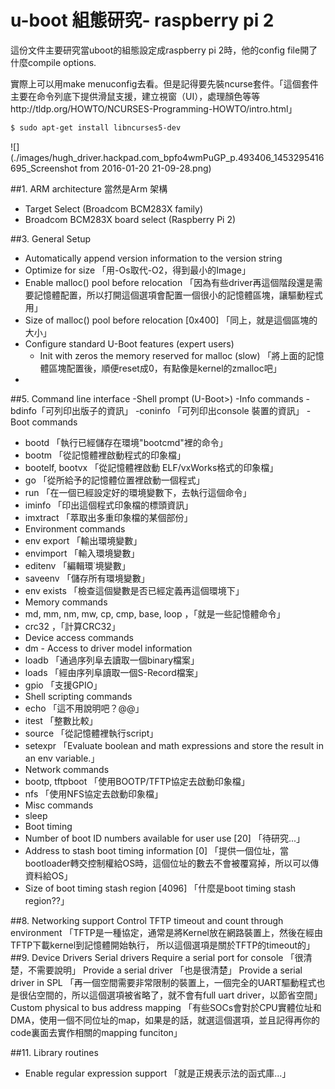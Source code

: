 # u-boot 組態研究- raspberry pi 2


這份文件主要研究當uboot的組態設定成raspberry pi 2時，他的config file開了什麼compile options.

實際上可以用make menuconfig去看。但是記得要先裝ncurse套件。「這個套件主要在命令列底下提供滑鼠支援，建立視窗（UI），處理顏色等等http://tldp.org/HOWTO/NCURSES-Programming-HOWTO/intro.html」


```sh
$ sudo apt-get install libncurses5-dev
```

![](./images/hugh_driver.hackpad.com_bpfo4wmPuGP_p.493406_1453295416695_Screenshot from 2016-01-20 21-09-28.png)



##1. ARM architecture
當然是Arm 架構 
- Target Select (Broadcom BCM283X family)
- Broadcom BCM283X board select (Raspberry Pi 2)

##3. General Setup
- Automatically append version information to the version string
- Optimize for size 「用-Os取代-O2，得到最小的Image」
- Enable malloc() pool before relocation 「因為有些driver再這個階段還是需要記憶體配置，所以打開這個選項會配置一個很小的記憶體區塊，讓驅動程式用」
- Size of malloc() pool before relocation [0x400] 「同上，就是這個區塊的大小」
- Configure standard U-Boot features (expert users)
    - Init with zeros the memory reserved for malloc (slow) 「將上面的記憶體區塊配置後，順便reset成0，有點像是kernel的zmalloc吧」
- 
##5. Command line interface
-Shell prompt (U-Boot>)
-Info commands
-bdinfo「可列印出版子的資訊」
-coninfo 「可列印出console 裝置的資訊」
-Boot commands
- bootd 「執行已經儲存在環境"bootcmd"裡的命令」
- bootm 「從記憶體裡啟動程式的印象檔」
- bootelf, bootvx 「從記憶體裡啟動 ELF/vxWorks格式的印象檔」
- go 「從所給予的記憶體位置裡啟動一個程式」
- run 「在一個已經設定好的環境變數下，去執行這個命令」
- iminfo 「印出這個程式印象檔的標頭資訊」
- imxtract 「萃取出多重印象檔的某個部份」
- Environment commands
- env export 「輸出環境變數」
- envimport 「輸入環境變數」
- editenv 「編輯環˙境變數」
- saveenv 「儲存所有環境變數」
- env exists 「檢查這個變數是否已經定義再這個環境下」
- Memory commands
- md, mm, nm, mw, cp, cmp, base, loop ，「就是一些記憶體命令」
- crc32 ，「計算CRC32」
- Device access commands
- dm - Access to driver model information
- loadb 「通過序列阜去讀取一個binary檔案」
- loads 「經由序列阜讀取一個S-Record檔案」
- gpio 「支援GPIO」
- Shell scripting commands
- echo 「這不用說明吧？@@」
- itest 「整數比較」
- source 「從記憶體裡執行script」
- setexpr 「Evaluate boolean and math expressions and store the result in an env variable.」
- Network commands
- bootp, tftpboot 「使用BOOTP/TFTP協定去啟動印象檔」
- nfs 「使用NFS協定去啟動印象檔」
- Misc commands
- sleep
- Boot timing
- Number of boot ID numbers available for user use [20] 「待研究...」
- Address to stash boot timing information [0] 「提供一個位址，當bootloader轉交控制權給OS時，這個位址的數去不會被覆寫掉，所以可以傳資料給OS」
- Size of boot timing stash region [4096]  「什麼是boot timing stash region??」

##8. Networking support
Control TFTP timeout and count through environment
「TFTP是一種協定，通常是將Kernel放在網路裝置上，然後在經由TFTP下載kernel到記憶體開始執行，
所以這個選項是關於TFTP的timeout的」
##9. Device Drivers
Serial drivers
Require a serial port for console 「很清楚，不需要說明」
Provide a serial driver 「也是很清楚」
Provide a serial driver in SPL 「再一個空間需要非常限制的裝置上，一個完全的UART驅動程式也是很佔空間的，所以這個選項被省略了，就不會有full uart driver，以節省空間」
Custom physical to bus address mapping 「有些SOCs會對於CPU實體位址和DMA，使用一個不同位址的map，如果是的話，就選這個選項，並且記得再你的code裏面去實作相關的mapping funciton」

##11. Library routines
- Enable regular expression support 「就是正規表示法的函式庫...」